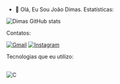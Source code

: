 - 👋 Olá, Eu Sou João Dimas.
Estatísticas:


![Dimas GitHub stats](https://github-readme-stats.vercel.app/api?username=JoaoDimas1&show_icons=true&theme=radical)

Contatos:

[![Gmail](https://img.shields.io/badge/Gmail-D14836?style=for-the-badge&logo=gmail&logoColor=white)](https://mail.google.com/mail/u/0/#inbox?compose=DmwnWsdJLCqgLhNZhTlmpxfvlSCdwPVkQRkJgfHKgnXKDZdjzDfjxWbvPCVdpVSBCcMNcPpzLHtV)
[![Instagram](https://img.shields.io/badge/Instagram-E4405F?style=for-the-badge&logo=instagram&logoColor=white)](https://www.instagram.com/joao_dimas01/)


Tecnologias que eu utilizo:


<div style="display: inline_block"><br/>
<img align="center" alt="C" src="https://img.shields.io/badge/C-00599C?style=for-the-badge&logo=c&logoColor=white" />
</div/br/>


